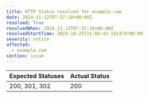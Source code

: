 ```yaml
---
title: HTTP Status resolved for example.com
date: 2024-11-12T07:37:10+00:00Z
resolved: True
resolvedWhen: 2024-11-12T07:37:10+00:00Z
resolvedStartTime: 2024-10-25T21:09:43.191474+00:00
severity: notice
affected:
  - example.com
section: issue
---
```


| Expected Statuses | Actual Status  |
|-------------------|----------------|
| 200, 301, 302 | 200 |
